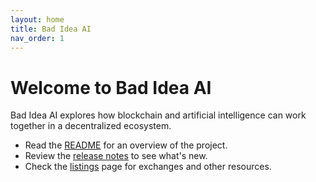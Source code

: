 ```yaml
---
layout: home
title: Bad Idea AI
nav_order: 1
---
```


# Welcome to Bad Idea AI

Bad Idea AI explores how blockchain and artificial intelligence can work
together in a decentralized ecosystem.

- Read the [README](README.md) for an overview of the project.
- Review the [release notes](BADIDEAAI_Release_Notes.md) to see what's new.
- Check the [listings](LISTINGS.md) page for exchanges and other resources.
